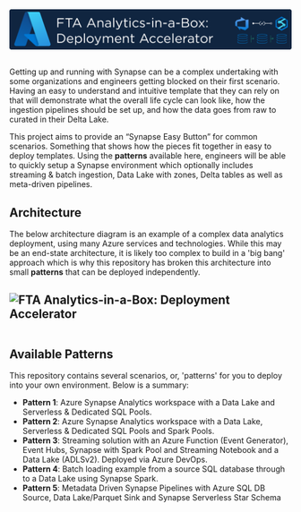 ## <img src="/Assets/images/ftaanalyticsinabox.png" alt="FTA Analytics-in-a-Box: Deployment Accelerator" style="float: left; margin-right:10px;" />
&nbsp;

Getting up and running with Synapse can be a complex undertaking with some organizations and engineers getting blocked on their first scenario. Having an easy to understand and intuitive template that they can rely on that will demonstrate what the overall life cycle can look like, how the ingestion pipelines should be set up, and how the data goes from raw to curated in their Delta Lake.  

This project aims to provide an “Synapse Easy Button” for common scenarios. Something that shows how the pieces fit together in easy to deploy templates. Using the **patterns** available here, engineers will be able to quickly setup a Synapse environment which optionally includes streaming & batch ingestion, Data Lake with zones, Delta tables as well as meta-driven pipelines.

## Architecture
The below architecture diagram is an example of a complex data analytics deployment, using many Azure services and technologies. While this may be an end-state architecture, it is likely too complex to build in a 'big bang' approach which is why this repository has broken this architecture into small **patterns** that can be deployed independently.  

## <img src="https://learn.microsoft.com/en-us/azure/architecture/example-scenario/dataplate2e/media/azure-analytics-end-to-end.png" alt="FTA Analytics-in-a-Box: Deployment Accelerator" style="float: left; margin-right:10px;" />  
&nbsp;

## Available Patterns
This repository contains several scenarios, or, 'patterns' for you to deploy into your own environment. Below is a summary:
* **Pattern 1**: Azure Synapse Analytics workspace with a Data Lake and Serverless & Dedicated SQL Pools.
* **Pattern 2**: Azure Synapse Analytics workspace with a Data Lake, Serverless & Dedicated SQL Pools and Spark Pools.
* **Pattern 3**: Streaming solution with an Azure Function (Event Generator), Event Hubs, Synapse with Spark Pool and Streaming Notebook and a Data Lake (ADLSv2). Deployed via Azure DevOps.
* **Pattern 4**: Batch loading example from a source SQL database through to a Data Lake using Synapse Spark.
* **Pattern 5**: Metadata Driven Synapse Pipelines with Azure SQL DB Source, Data Lake/Parquet Sink and Synapse Serverless Star Schema
